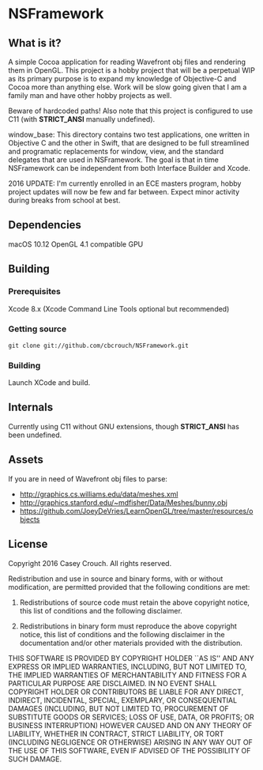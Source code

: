 NSFramework
=============

What is it?
-----------

A simple Cocoa application for reading Wavefront obj files and rendering them in OpenGL. This project is
a hobby project that will be a perpetual WIP as its primary purpose is to expand my knowledge of
Objective-C and Cocoa more than anything else. Work will be slow going given that I am a family man and
have other hobby projects as well.

Beware of hardcoded paths! Also note that this project is configured to use C11 (with __STRICT_ANSI__ manually undefined).

window_base: This directory contains two test applications, one written in Objective C and the other in
Swift, that are designed to be full streamlined and programatic replacements for window, view, and the
standard delegates that are used in NSFramework. The goal is that in time NSFramework can be independent
from both Interface Builder and Xcode.

2016 UPDATE: I'm currently enrolled in an ECE masters program, hobby project updates will now be few and far
between. Expect minor activity during breaks from school at best.

Dependencies
------------

macOS 10.12
OpenGL 4.1 compatible GPU

Building
--------

### Prerequisites

Xcode 8.x
(Xcode Command Line Tools optional but recommended)

### Getting source

	git clone git://github.com/cbcrouch/NSFramework.git

### Building

Launch XCode and build.

Internals
---------

Currently using C11 without GNU extensions, though __STRICT_ANSI__ has been undefined.

Assets
------

If you are in need of Wavefront obj files to parse:
- http://graphics.cs.williams.edu/data/meshes.xml
- http://graphics.stanford.edu/~mdfisher/Data/Meshes/bunny.obj
- https://github.com/JoeyDeVries/LearnOpenGL/tree/master/resources/objects

License
-------

Copyright 2016 Casey Crouch. All rights reserved.

Redistribution and use in source and binary forms, with or without
modification, are permitted provided that the following conditions are met:

   1. Redistributions of source code must retain the above copyright notice,
      this list of conditions and the following disclaimer.

   2. Redistributions in binary form must reproduce the above copyright notice,
      this list of conditions and the following disclaimer in the documentation
      and/or other materials provided with the distribution.

THIS SOFTWARE IS PROVIDED BY COPYRIGHT HOLDER ``AS IS'' AND ANY EXPRESS OR
IMPLIED WARRANTIES, INCLUDING, BUT NOT LIMITED TO, THE IMPLIED WARRANTIES OF
MERCHANTABILITY AND FITNESS FOR A PARTICULAR PURPOSE ARE DISCLAIMED. IN NO
EVENT SHALL COPYRIGHT HOLDER OR CONTRIBUTORS BE LIABLE FOR ANY DIRECT,
INDIRECT, INCIDENTAL, SPECIAL, EXEMPLARY, OR CONSEQUENTIAL DAMAGES (INCLUDING,
BUT NOT LIMITED TO, PROCUREMENT OF SUBSTITUTE GOODS OR SERVICES; LOSS OF USE,
DATA, OR PROFITS; OR BUSINESS INTERRUPTION) HOWEVER CAUSED AND ON ANY THEORY OF
LIABILITY, WHETHER IN CONTRACT, STRICT LIABILITY, OR TORT (INCLUDING NEGLIGENCE
OR OTHERWISE) ARISING IN ANY WAY OUT OF THE USE OF THIS SOFTWARE, EVEN IF
ADVISED OF THE POSSIBILITY OF SUCH DAMAGE.
